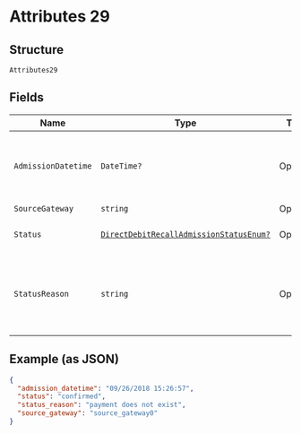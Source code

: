 
# Attributes 29

## Structure

`Attributes29`

## Fields

| Name | Type | Tags | Description |
|  --- | --- | --- | --- |
| `AdmissionDatetime` | `DateTime?` | Optional | Date and time the recall admission was created |
| `SourceGateway` | `string` | Optional | - |
| `Status` | [`DirectDebitRecallAdmissionStatusEnum?`](../../doc/models/direct-debit-recall-admission-status-enum.md) | Optional | [Status](http://draft-api-docs.form3.tech/api.html#enumerations-payment-admission-status) of the recall admission |
| `StatusReason` | `string` | Optional | Human-readable reason for failure if admission status is failed |

## Example (as JSON)

```json
{
  "admission_datetime": "09/26/2018 15:26:57",
  "status": "confirmed",
  "status_reason": "payment does not exist",
  "source_gateway": "source_gateway0"
}
```

